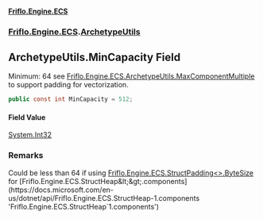 #### [Friflo.Engine.ECS](index.md 'index')
### [Friflo.Engine.ECS](Friflo.Engine.ECS.md 'Friflo.Engine.ECS').[ArchetypeUtils](ArchetypeUtils.md 'Friflo.Engine.ECS.ArchetypeUtils')

## ArchetypeUtils.MinCapacity Field

Minimum: 64 see [Friflo.Engine.ECS.ArchetypeUtils.MaxComponentMultiple](https://docs.microsoft.com/en-us/dotnet/api/Friflo.Engine.ECS.ArchetypeUtils.MaxComponentMultiple 'Friflo.Engine.ECS.ArchetypeUtils.MaxComponentMultiple') to support padding for vectorization.

```csharp
public const int MinCapacity = 512;
```

#### Field Value
[System.Int32](https://docs.microsoft.com/en-us/dotnet/api/System.Int32 'System.Int32')

### Remarks
Could be less than 64 if using [Friflo.Engine.ECS.StructPadding&lt;&gt;.ByteSize](https://docs.microsoft.com/en-us/dotnet/api/Friflo.Engine.ECS.StructPadding-1.ByteSize 'Friflo.Engine.ECS.StructPadding`1.ByteSize') for [Friflo.Engine.ECS.StructHeap&lt;&gt;.components](https://docs.microsoft.com/en-us/dotnet/api/Friflo.Engine.ECS.StructHeap-1.components 'Friflo.Engine.ECS.StructHeap`1.components')